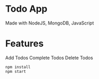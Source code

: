# Todo App
Made with NodeJS, MongoDB, JavaScript
# Features
Add Todos
Complete Todos
Delete Todos
```
npm install
npm start
```
